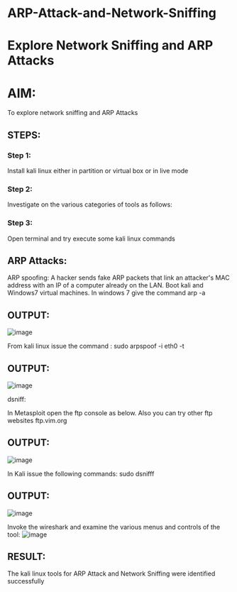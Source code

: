 # ARP-Attack-and-Network-Sniffing
# Explore Network Sniffing and ARP Attacks

# AIM:

To explore network sniffing and ARP Attacks

## STEPS:

### Step 1:

Install kali linux either in partition or virtual box or in live mode

### Step 2:

Investigate on the various categories of tools as follows:


### Step 3:
Open terminal and try execute some kali linux commands

## ARP Attacks:  
ARP spoofing: A hacker sends fake ARP packets that link an attacker's MAC address with an IP of a computer already on the LAN. 
Boot kali and Windows7 virtual machines.
In windows 7 give the command arp -a
## OUTPUT:
![image](https://github.com/M-Nikhil20/ARP-Attack-and-Network-Sniffing/assets/118707852/d0459999-2f5c-40fd-9ab4-f6399b90ec7b)


From kali linux issue the command :
sudo arpspoof -i eth0 -t <target system> <gateway>
## OUTPUT:
![image](https://github.com/M-Nikhil20/ARP-Attack-and-Network-Sniffing/assets/118707852/8ddfb282-cc74-41a6-a95c-76e92fde4df8)



 dsniff:





In Metasploit open the ftp console as below. Also you can try other ftp websites ftp.vim.org
## OUTPUT:
![image](https://github.com/M-Nikhil20/ARP-Attack-and-Network-Sniffing/assets/118707852/5c01fb44-be1e-40ba-9948-86601d0bb7f5)




In Kali issue the following commands:
sudo dsnifff
## OUTPUT:
![image](https://github.com/M-Nikhil20/ARP-Attack-and-Network-Sniffing/assets/118707852/3076865b-0e9e-4223-a638-d1d238824e70)



Invoke the wireshark and examine the various menus  and controls of the tool:
![image](https://github.com/M-Nikhil20/ARP-Attack-and-Network-Sniffing/assets/118707852/96e2fb1b-0d0e-475c-81e0-77de5b14800a)



## RESULT:
The kali linux tools for ARP Attack and Network Sniffing were identified successfully
